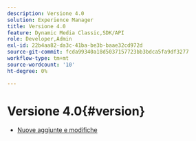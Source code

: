 ```yaml
---
description: Versione 4.0
solution: Experience Manager
title: Versione 4.0
feature: Dynamic Media Classic,SDK/API
role: Developer,Admin
exl-id: 22b4aa82-da3c-41ba-be3b-baae32cd972d
source-git-commit: fcda99340a18d5037157723bb3bdca5fa9df3277
workflow-type: tm+mt
source-wordcount: '10'
ht-degree: 0%

---
```


# Versione 4.0{#version}

* [Nuove aggiunte e modifiche](r-4-0-new.md)

